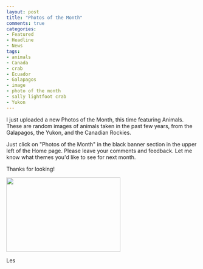 ```yaml
---
layout: post
title: "Photos of the Month"
comments: true
categories:
- Featured
- Headline
- News
tags:
- animals
- Canada
- crab
- Ecuador
- Galapagos
- image
- photo of the month
- sally lightfoot crab
- Yukon
---
```

I just uploaded a new Photos of the Month, this time featuring Animals. These are random images of animals taken in the past few years, from the Galapagos, the Yukon, and the Canadian Rockies.

Just click on "Photos of the Month" in the black banner section in the upper left of the Home page. Please leave your comments and feedback. Let me know what themes you'd like to see for next month.

Thanks for looking!

<a href="http://blog.lesterpickerphoto.com/wp-content/uploads/2010/10/Galapagos-Sally-Lightfoot-crab_2007-12-14_1689%C2%A9LesterPicker.jpg"><img class="size-medium wp-image-634" title="Galapagos-Sally Lightfoot crab_2007-12-14_1689©LesterPicker" src="http://blog.lesterpickerphoto.com/wp-content/uploads/2010/10/Galapagos-Sally-Lightfoot-crab_2007-12-14_1689%C2%A9LesterPicker-300x196.jpg" alt="" width="300" height="196"></a>

Les